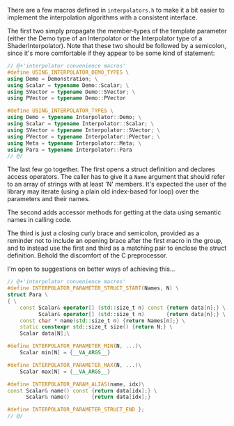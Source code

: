 There are a few macros defined in `interpolators.h` to make it a bit
easier to implement the interpolation algorithms with a consistent interface.

The first two simply propagate the member-types of the template parameter
(either the Demo type of an Interpolator or the Interpolator type of a
ShaderInterpolator). Note that these two should be followed by a semicolon,
since it's more comfortable if they appear to be some kind of statement:

```cpp
// @+'interpolator convenience macros'
#define USING_INTERPOLATOR_DEMO_TYPES \
using Demo = Demonstration; \
using Scalar = typename Demo::Scalar; \
using SVector = typename Demo::SVector; \
using PVector = typename Demo::PVector

#define USING_INTERPOLATOR_TYPES \
using Demo = typename Interpolator::Demo; \
using Scalar = typename Interpolator::Scalar; \
using SVector = typename Interpolator::SVector; \
using PVector = typename Interpolator::PVector; \
using Meta = typename Interpolator::Meta; \
using Para = typename Interpolator::Para
// @/
```

The last few go together. The first opens a struct definition and declares
access operators. The caller has to give it a `Name` argument that should
refer to an array of strings with at least 'N' members. It's expected the
user of the library may iterate (using a plain old index-based for loop)
over the parameters and their names. 

The second adds accessor methods for getting at the data using semantic names
in calling code.

The third is just a closing curly brace and semicolon, provided as a reminder
not to include an opening brace after the first macro in the group, and to
instead use the first and third as a matching pair to enclose the struct
definition. Behold the discomfort of the C preprocessor.

I'm open to suggestions on better ways of achieving this...

```cpp
// @+'interpolator convenience macros'
#define INTERPOLATOR_PARAMETER_STRUCT_START(Names, N) \
struct Para \
{ \
    const Scalar& operator[] (std::size_t n) const {return data[n];} \
          Scalar& operator[] (std::size_t n)       {return data[n];} \
    const char * name(std::size_t n) {return Names[n];} \
    static constexpr std::size_t size() {return N;} \
    Scalar data[N];\

#define INTERPOLATOR_PARAMETER_MIN(N, ...)\
    Scalar min[N] = {__VA_ARGS__}

#define INTERPOLATOR_PARAMETER_MAX(N, ...)\
    Scalar max[N] = {__VA_ARGS__}

#define INTERPOLATOR_PARAM_ALIAS(name, idx)\
const Scalar& name() const {return data[idx];} \
      Scalar& name()       {return data[idx];}

#define INTERPOLATOR_PARAMETER_STRUCT_END };
// @/
```
